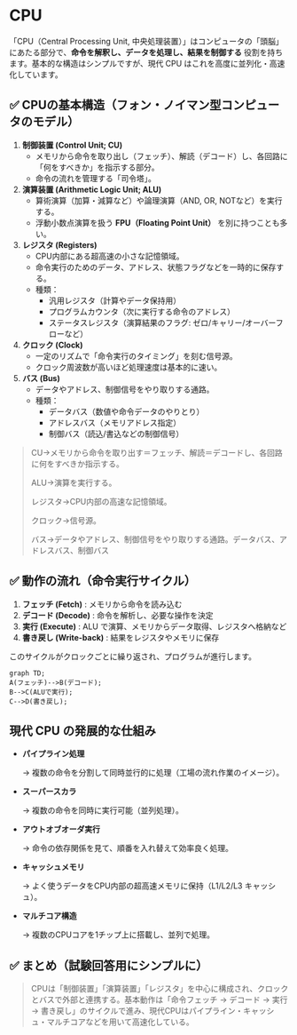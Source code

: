 # CPU

「CPU（Central Processing Unit, 中央処理装置）」はコンピュータの「頭脳」にあたる部分で、**命令を解釈し、データを処理し、結果を制御する** 役割を持ちます。基本的な構造はシンプルですが、現代 CPU はこれを高度に並列化・高速化しています。



## ✅ CPUの基本構造（フォン・ノイマン型コンピュータのモデル）

1. **制御装置 (Control Unit; CU)**
   * メモリから命令を取り出し（フェッチ）、解読（デコード）し、各回路に「何をすべきか」を指示する部分。
   * 命令の流れを管理する「司令塔」。
2. **演算装置 (Arithmetic Logic Unit; ALU)**
   * 算術演算（加算・減算など）や論理演算（AND, OR, NOTなど）を実行する。
   * 浮動小数点演算を扱う **FPU（Floating Point Unit）** を別に持つことも多い。
3. **レジスタ (Registers)**
   * CPU内部にある超高速の小さな記憶領域。
   * 命令実行のためのデータ、アドレス、状態フラグなどを一時的に保存する。
   * 種類：
     * 汎用レジスタ（計算やデータ保持用）
     * プログラムカウンタ（次に実行する命令のアドレス）
     * ステータスレジスタ（演算結果のフラグ: ゼロ/キャリー/オーバーフローなど）
4. **クロック (Clock)**
   * 一定のリズムで「命令実行のタイミング」を刻む信号源。
   * クロック周波数が高いほど処理速度は基本的に速い。
5. **バス (Bus)**
   * データやアドレス、制御信号をやり取りする通路。
   * 種類：
     * データバス（数値や命令データのやりとり）
     * アドレスバス（メモリアドレス指定）
     * 制御バス（読込/書込などの制御信号）

> CU→メモリから命令を取り出す＝フェッチ、解読＝デコードし、各回路に何をすべきか指示する。
>
> ALU→演算を実行する。
>
> レジスタ→CPU内部の高速な記憶領域。
>
> クロック→信号源。
>
> バス→データやアドレス、制御信号をやり取りする通路。データバス、アドレスバス、制御バス



## ✅ 動作の流れ（命令実行サイクル）

1. **フェッチ (Fetch)** : メモリから命令を読み込む
2. **デコード (Decode)** : 命令を解析し、必要な操作を決定
3. **実行 (Execute)** : ALU で演算、メモリからデータ取得、レジスタへ格納など
4. **書き戻し (Write-back)** : 結果をレジスタやメモリに保存

このサイクルがクロックごとに繰り返され、プログラムが進行します。

```mermaid
graph TD;
A(フェッチ)-->B(デコード);
B-->C(ALUで実行);
C-->D(書き戻し);
```


## 現代 CPU の発展的な仕組み

* **パイプライン処理**

  → 複数の命令を分割して同時並行的に処理（工場の流れ作業のイメージ）。
* **スーパースカラ**

  → 複数の命令を同時に実行可能（並列処理）。
* **アウトオブオーダ実行**

  → 命令の依存関係を見て、順番を入れ替えて効率良く処理。
* **キャッシュメモリ**

  → よく使うデータをCPU内部の超高速メモリに保持（L1/L2/L3 キャッシュ）。
* **マルチコア構造**

  → 複数のCPUコアを1チップ上に搭載し、並列で処理。



## ✅ まとめ（試験回答用にシンプルに）

> CPUは「制御装置」「演算装置」「レジスタ」を中心に構成され、クロックとバスで外部と連携する。基本動作は「命令フェッチ → デコード → 実行 → 書き戻し」のサイクルで進み、現代CPUはパイプライン・キャッシュ・マルチコアなどを用いて高速化している。
>
